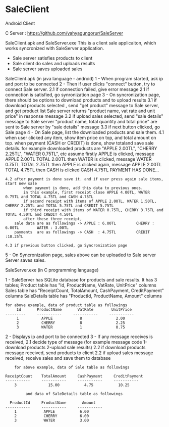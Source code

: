 # SaleClient
Android Client

C Server : https://github.com/yahyagungorur/SaleServer

SaleClient.apk and SaleServer.exe
   This is a client sale applicaiton, which works syncronized with SaleServer application. 
   - Sale server satisfies products to client 
   - Sale client do sales and uploads results
   - Sale server saves uploaded sales

SaleClient.apk (in java language - android)
1 - When program started, ask ip and port to be connected 
2 - Then if user clicks "connect" button, try to connect Sale server. 
	2.1 if connection failed, give error message
	2.1 if connection is satisfied, go synronization page
3 - On syncronization page, there should be options to download products and to upload results
	3.1 if download products selected , send "get product" message to Sale server, and get product list
              Sale server returns "product name, vat rate and unit price" in response message
	3.2 if upload sales selected, send "sale details" message to Sale server
              "product name, total quantity and total price" are sent to Sale server by "sale details" message
	3.3 if next button clicked, go Sale page
4 - On Sale page, list the downloaded products and sale them.
	4.1 when user clicked any item, show item price on top, and total amount on top.
		when payment (CASH or CREDIT) is done, show totaland save sale details.
		for example downloaded products are "APPLE 2.00TL", "CHERRY 2.25TL", "WATER 0.75TL", etc
                assume firstly APPLE is clicked, message
                             APPLE            2.00TL
                             TOTAL            2.00TL
                then WATER is clicked, message
                             WATER            0.75TL
                             TOTAL            2.75TL
                then APPLE is clicked again, message
                             APPLE            2.00TL
                             TOTAL            4.75TL
                then CASH is clicked
                             CASH             4.75TL
                             PAYMENT HAS DONE...

	4.2 after payment is done save it. and if user press again sale items, start new sale
            when payment is done, add this data to previous ones.
            in this example, first receipt close APPLE 4.00TL, WATER 0.75TL and TOTAL 4.75TL and CASH 4.75TL
            if second receipt with items of APPLE 2.00TL, WATER 1.50TL, CHERRY 2.25TL and TOTAL 5.75TL and CREDIT 5.75TL
            if third receipt with items of WATER 0.75TL, CHERRY 3.75TL and TOTAL 4.50TL and CREDIT 4.50TL
            after these three receipt, 
		sale data are as followings -> APPLE : 6.00TL         CHERRY : 6.00TL        WATER : 3.00TL 
		payments  are as followings -> CASH  : 4.75TL         CREDIT :10.25TL   

	4.3 if previous button clicked, go Syncronization page 

5 - On Syncronization page, sales above can be uploaded to Sale server
    Server saves sales.

SaleServer.exe (in C programming language)

1 - SaleServer has SQLite database for products and sale results. It has 3 tables;
    Product table has "Id, ProductName, VatRate, UnitPrice" columns
    Sales table has "ReceiptCount, TotalAmount, CashPayment, CreditPayment" columns
    SaleDetails table has "ProductId, ProductName, Amount" columns

    for above example, data of product table as followings
         Id       ProductName       VatRate        UnitPrice
    ---------     -----------     -----------     -----------
         1          APPLE            8               2.00
         2          CHERRY           8               2.25
         3          WATER            1               0.75

    
2 - Displays ip and port to be connected
3 - If any message receives is received,
	2.1 decide type of message (for example message code 1-download products 2-upload sale results)
	2.2 if download products message received, send products to client
	2.2 if upload sales message received, receive sales and save them to database

	    for above example, data of Sale table as followings
	    
    ReceiptCount    TotalAmount     CashPayment     CreditPayment
    -----------     -----------     -----------     -----------
        3              15.00           4.75           10.25

             and data of SaleDetails table as followings

      ProductId     ProductName       Amount
    -----------     -----------     -----------   
        1            APPLE           6.00       
        2            CHERRY          6.00
        3            WATER           3.00
            
